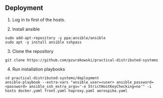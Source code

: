 ## Deployment

1. Log in to first of the hosts.

2. Install ansible
```
sudo add-apt-repository -y ppa:ansible/ansible
sudo apt -y install ansible sshpass
```

3. Clone the repository
```
git clone https://github.com/pzurakowski/practical-distributed-systems
```

4. Run installation playbooks
```
cd practical-distributed-systems/deployment
ansible-playbook --extra-vars "ansible_user=<user> ansible_password=<password> ansible_ssh_extra_args='-o StrictHostKeyChecking=no'" -i hosts docker.yaml front.yaml haproxy.yaml aerospike.yaml
```